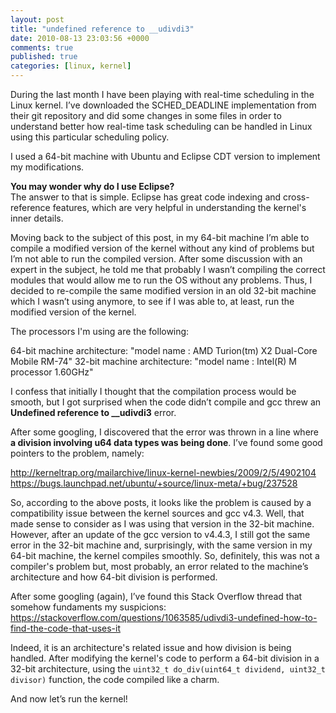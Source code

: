 ```yaml
---
layout: post
title: "undefined reference to __udivdi3"
date: 2010-08-13 23:03:56 +0000
comments: true
published: true
categories: [linux, kernel]
---
```


During the last month I have been playing with real-time scheduling in the Linux kernel. I’ve downloaded the SCHED_DEADLINE implementation from their git repository and did some changes in some files in order to understand better how real-time task scheduling can be handled in Linux using this particular scheduling policy.
<!-- more -->
I used a 64-bit machine with Ubuntu and Eclipse CDT version to implement my modifications.

**You may wonder why do I use Eclipse?**  
The answer to that is simple. Eclipse has great code indexing and cross-reference features, which are very helpful in understanding the kernel's inner details.

Moving back to the subject of this post, in my 64-bit machine I’m able to compile a modified version of the kernel without any kind of problems but I’m not able to run the compiled version. After some discussion with an expert in the subject, he told me that probably I wasn’t compiling the correct modules that would allow me to run the OS without any problems. Thus, I decided to re-compile the same modified version in an old 32-bit machine which I wasn’t using anymore, to see if I was able to, at least, run the modified version of the kernel.

The processors I'm using are the following:

64-bit machine architecture: "model name    : AMD Turion(tm) X2 Dual-Core Mobile RM-74"
32-bit machine architecture: "model name    : Intel(R) M processor 1.60GHz"

I confess that initially I thought that the compilation process would be smooth, but I got surprised when the code didn’t compile and gcc threw an **Undefined reference to __udivdi3** error.

After some googling, I discovered that the error was thrown in a line where **a division involving u64 data types was being done**. I’ve found some good pointers to the problem, namely:

http://kerneltrap.org/mailarchive/linux-kernel-newbies/2009/2/5/4902104  
https://bugs.launchpad.net/ubuntu/+source/linux-meta/+bug/237528

So, according to the above posts, it looks like the problem is caused by a compatibility issue between the kernel sources and gcc v4.3. Well, that made sense to consider as I was using that version in the 32-bit machine. However, after an update of the gcc version to v4.4.3, I still got the same error in the 32-bit machine and, surprisingly, with the same version in my 64-bit machine, the kernel compiles smoothly. So, definitely, this was not a compiler's problem but, most probably, an error related to the machine’s architecture and how 64-bit division is performed.

After some googling (again), I’ve found this Stack Overflow thread that somehow fundaments my suspicions: https://stackoverflow.com/questions/1063585/udivdi3-undefined-how-to-find-the-code-that-uses-it

Indeed, it is an architecture's related issue and how division is being handled. After modifying the kernel's code to perform a 64-bit division in a 32-bit architecture, using the `uint32_t do_div(uint64_t dividend, uint32_t divisor)` function, the code compiled like a charm.

And now let’s run the kernel!